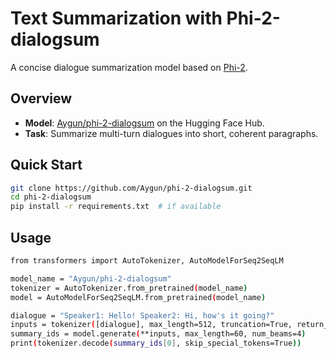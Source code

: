 # Text Summarization with Phi-2-dialogsum

A concise dialogue summarization model based on [Phi-2](https://huggingface.co/microsoft/phi-2).

## Overview

- **Model**: [Aygun/phi-2-dialogsum](https://huggingface.co/Aygun/phi-2-dialogsum-finetuned) on the Hugging Face Hub.  
- **Task**: Summarize multi-turn dialogues into short, coherent paragraphs.

## Quick Start

```bash
git clone https://github.com/Aygun/phi-2-dialogsum.git
cd phi-2-dialogsum
pip install -r requirements.txt  # if available
```

## Usage

```bash
from transformers import AutoTokenizer, AutoModelForSeq2SeqLM

model_name = "Aygun/phi-2-dialogsum"
tokenizer = AutoTokenizer.from_pretrained(model_name)
model = AutoModelForSeq2SeqLM.from_pretrained(model_name)

dialogue = "Speaker1: Hello! Speaker2: Hi, how's it going?"
inputs = tokenizer([dialogue], max_length=512, truncation=True, return_tensors="pt")
summary_ids = model.generate(**inputs, max_length=60, num_beams=4)
print(tokenizer.decode(summary_ids[0], skip_special_tokens=True))
```
